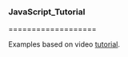 <h3>JavaScript_Tutorial</h3>
===================

Examples based on video <a href="https://www.youtube.com/playlist?list=PL363QX7S8MfSxcHzvkNEqMYbOyhLeWwem">tutorial</a>.
